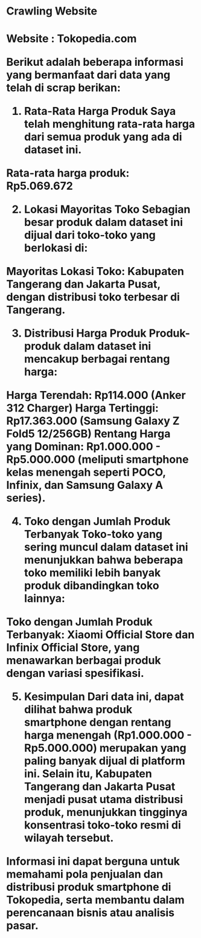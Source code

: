 <h1>Crawling Website<h1>

Website : Tokopedia.com 
<p>
Berikut adalah beberapa informasi yang bermanfaat dari data yang telah di scrap berikan:

1. Rata-Rata Harga Produk
Saya telah menghitung rata-rata harga dari semua produk yang ada di dataset ini.

Rata-rata harga produk: Rp5.069.672

2. Lokasi Mayoritas Toko
Sebagian besar produk dalam dataset ini dijual dari toko-toko yang berlokasi di:

Mayoritas Lokasi Toko: Kabupaten Tangerang dan Jakarta Pusat, dengan distribusi toko terbesar di Tangerang.

3. Distribusi Harga Produk
Produk-produk dalam dataset ini mencakup berbagai rentang harga:

Harga Terendah: Rp114.000 (Anker 312 Charger)
Harga Tertinggi: Rp17.363.000 (Samsung Galaxy Z Fold5 12/256GB)
Rentang Harga yang Dominan: Rp1.000.000 - Rp5.000.000 (meliputi smartphone kelas menengah seperti POCO, Infinix, dan Samsung Galaxy A series).

4. Toko dengan Jumlah Produk Terbanyak
Toko-toko yang sering muncul dalam dataset ini menunjukkan bahwa beberapa toko memiliki lebih banyak produk dibandingkan toko lainnya:

Toko dengan Jumlah Produk Terbanyak: Xiaomi Official Store dan Infinix Official Store, yang menawarkan berbagai produk dengan variasi spesifikasi.

5. Kesimpulan
Dari data ini, dapat dilihat bahwa produk smartphone dengan rentang harga menengah (Rp1.000.000 - Rp5.000.000) merupakan yang paling banyak dijual di platform ini. Selain itu, Kabupaten Tangerang dan Jakarta Pusat menjadi pusat utama distribusi produk, menunjukkan tingginya konsentrasi toko-toko resmi di wilayah tersebut.

Informasi ini dapat berguna untuk memahami pola penjualan dan distribusi produk smartphone di Tokopedia, serta membantu dalam perencanaan bisnis atau analisis pasar.
<p>